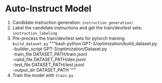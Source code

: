 # Auto-Instruct Model

1. Candidate instruction generation: `instruction_generation/`
2. Label the candidate instructions and get the train/dev/test sets: `instruction_labeling`
3. Pre-process the train/dev/test sets for pytorch training: `build_dataset.py`
"""bash
python GPT-3/optimization/build_dataset.py \
    -builder_script GPT-3/optimization/Dataset.py \
    -train_file DATASET_PATH/train.jsonl \
    -valid_file DATASET_PATH/dev.jsonl \
    -test_file DATASET_PATH/test.jsonl \
    -output_dir DATASET_PATH
"""
4. Train the model with `train.py`

